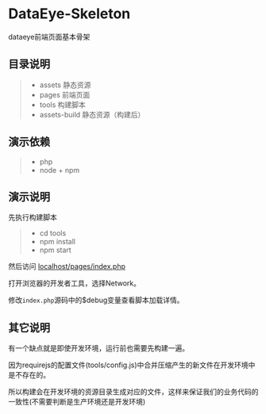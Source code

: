 # DataEye-Skeleton

dataeye前端页面基本骨架

## 目录说明

> * assets 静态资源
> * pages 前端页面
> * tools 构建脚本
> * assets-build 静态资源（构建后）

## 演示依赖

> * php
> * node + npm

## 演示说明

先执行构建脚本

> * cd tools
> * npm install
> * npm start

然后访问 [localhost/pages/index.php](localhost/pages/index.php)

打开浏览器的开发者工具，选择Network。

修改`index.php`源码中的$debug变量查看脚本加载详情。

## 其它说明

有一个缺点就是即使开发环境，运行前也需要先构建一遍。

因为requirejs的配置文件(tools/config.js)中合并压缩产生的新文件在开发环境中是不存在的。

所以构建会在开发环境的资源目录生成对应的文件，这样来保证我们的业务代码的一致性(不需要判断是生产环境还是开发环境)


